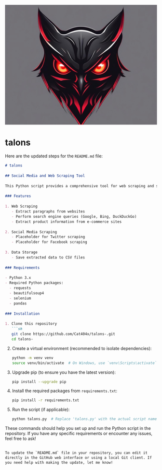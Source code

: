 
![Alt text]( IMG_1525.jpeg )

# talons

Here are the updated steps for the `README.md` file:

```markdown
# talons

## Social Media and Web Scraping Tool

This Python script provides a comprehensive tool for web scraping and social media data extraction. It combines functionalities for general web scraping, search engine queries, and specific social media platform data collection.

### Features

1. Web Scraping
   - Extract paragraphs from websites
   - Perform search engine queries (Google, Bing, DuckDuckGo)
   - Extract product information from e-commerce sites

2. Social Media Scraping
   - Placeholder for Twitter scraping
   - Placeholder for Facebook scraping

3. Data Storage
   - Save extracted data to CSV files

### Requirements

- Python 3.x
- Required Python packages:
  - requests
  - beautifulsoup4
  - selenium
  - pandas

### Installation

1. Clone this repository
   ```sh
   git clone https://github.com/Cat404x/talons-.git
   cd talons-
   ```

2. Create a virtual environment (recommended to isolate dependencies):
   ```sh
   python -m venv venv
   source venv/bin/activate  # On Windows, use `venv\Scripts\activate`
   ```

3. Upgrade pip (to ensure you have the latest version):
   ```sh
   pip install --upgrade pip
   ```

4. Install the required packages from `requirements.txt`:
   ```sh
   pip install -r requirements.txt
   ```

5. Run the script (if applicable):
   ```sh
   python talons.py  # Replace 'talons.py' with the actual script name
   ```

These commands should help you set up and run the Python script in the repository. If you have any specific requirements or encounter any issues, feel free to ask!
```

To update the `README.md` file in your repository, you can edit it directly in the GitHub web interface or using a local Git client. If you need help with making the update, let me know!

